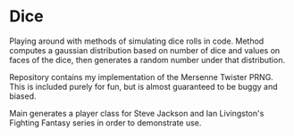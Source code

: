 # Dice

Playing around with methods of simulating dice rolls in code. Method 
computes a gaussian distribution based on number of dice and values on faces
of the dice, then generates a random number under that distribution.

Repository contains my implementation of the Mersenne Twister PRNG. This is
included purely for fun, but is almost guaranteed to be buggy and biased.

Main generates a player class for Steve Jackson and Ian Livingston's Fighting 
Fantasy series in order to demonstrate use.
